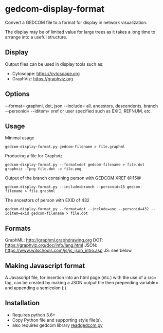 # gedcom-display-format
Convert a GEDCOM file to a format for display in network visualization.

The display may be of limited value for large trees as it takes a long time to arrange into a useful structure.

## Display ##

Output files can be used in display tools such as:
- Cytoscape: https://cytoscape.org
- GraphViz: https://graphviz.org

## Options ##

--format= graphml, dot, json
--include= all, ancestors, descendents, branch
--personid= <id value>
--iditem=  xref or user specified such as EXID, REFNUM, etc.

## Usage ##

Minimal usage
```
gedcom-display-format.py gedcom-filename > file.graphml
```
Producing a file for Graphviz
```
gedcom-display-format.py --format=dot gedcom-filename > file.dot
graphviz -Tpng file.dot -o file.png
```
Output of the branch containing person with GEDCOM XREF @I15@
```
gedcom-display-format.py --include=branch --personid=15 gedcom-filename > file.graphml
```
The ancestors of person with EXID of 432
```
gedcom-display-format.py --format=dot --include=anc --personid=432 --iditem=exid gedcom-filename > file.dot
```

## Formats ##

GraphML: http://graphml.graphdrawing.org
DOT: https://graphviz.org/doc/info/lang.html
JSON: https://www.w3schools.com/js/js_json_intro.asp
JS: see below

## Making Javascript format ##

A Javascript file, for insertion into an html page (etc.) with the use of a src= tag,
  can be created by making a JSON output file then prepending variable= and appending a semicolon (;).

## Installation ##

- Requires python 3.6+
- Copy Python file and supporting style file(s).
- also requires gedcom library [readgedcom.py](https://github.com/johnandrea/readgedcom)

